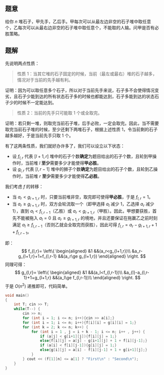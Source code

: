 ## 题意

给你 $n$ 堆石子，甲先手，乙后手。甲每次可以从最左边非空的石子堆中取任意个，乙每次可以从最右边非空的石子堆中取任意个，不能取的人输。问甲是否有必胜策略。

## 题解

先说明两点性质：

> 性质 $1$：当其它堆的石子固定的时候，当前（最左或最右）堆的石子越多，情况对于当前的先手越有利。

证明：因为可以取任意多个石子，所以对于当前先手来说，石子多不会使得情况变劣，且石子少能到达的所有状态石子多的时候也都能达到，石子多能到达的状态石子少的时候不一定能达到。

> 性质 $2$：当前的先手只可能取 $1$ 个或全取完。

证明：若只剩一堆，则取完当前石子堆，后手必败，一定会取完。因此，当不需要取完当前石子堆的时候，至少还剩下两堆石子，根据上述性质 $1$，令当前剩的石子越多越好，于是当前先手只取 $1$ 个。

有了这两条性质，我们就好办许多了，我们可以设立以下状态：

- 设 $f_{l,r}$ 代表 $[l+1,r]$ 堆中的石子个数**确定**为题目给出的石子个数，且轮到甲操作时，当前堆 $l$ **至少**需要多少才能使得**甲必胜**。
- 设 $g_{l,r}$ 代表 $[l,r-1]$ 堆中的狮子个数**确定**为题目给出的石子个数，且轮到乙操作时，当前堆 $r$ **至少**需要多少才能使得**乙必胜**。

我们考虑 $f$ 的转移：

- 当 $a_r<g_{l+1,r}$ 时，只要当前堆非空，取完即可使得**甲必胜**，于是 $f_{l,r}=1$。
- 当 $a_r\ge g_{l+1,r}$ 时，双方会轮流取一个（即甲选择 $a_l$ 减少 $1$，乙选择 $a_r$ 减少 $1$），直到 $a_{l}<f_{l,r-1}$（乙胜）或 $a_r<g_{l+1,r}$（甲胜）。因此，甲想要获胜，首先不能被拖入 $a_l=0$ 且 $a_r\ge g_{l+1,r}$ 的境地，并且还要保证在拖赢乙之前时刻满足 $a_l\ge f_{l,r-1}$（否则乙就会全取完而获胜），因此可得 $f_{l,r}=a_r-g_{l+1,r}+1+f_{l,r-1}$。

即：
$$
f_{l,r}=
\left\{
\begin{aligned}
&1 &&(a_r<g_{l+1,r})\\
&a_r-g_{l+1,r}+1+f_{l,r-1} &&(a_r\ge g_{l+1,r})
\end{aligned}
\right.
$$
同理可得：
$$
g_{l,r}=
\left\{
\begin{aligned}
&1 &&(a_l<f_{l,r-1})\\
&a_{l}-a_{l,r-1}+1+g_{l+1,r} &&(a_l\ge f_{l,r-1})\\
\end{aligned}
\right.
$$
于是 $O(n^2)$ 递推即可，代码简单。

```cpp
void main()
{
    int T; cin >> T;
    while(T--) {
        cin >> n;
        for (int i = 1; i <= n; i++){cin >> a[i];}
        for (int i = 1; i <= n; i++){f[i][i] = g[i][i] = 1;}
        for (int k = 2; k <= n; k++) {
            for (int i = 1 , j = i + k - 1; i <= n; i++ , j++) {
                if (a[j] < g[i+1][j]){f[i][j] = 1;}
                else{f[i][j] = a[j] - g[i+1][j] + 1 + f[i][j-1];}
                if (a[i] < f[i][j-1]){g[i][j] = 1;}
                else{g[i][j] = a[i] - f[i][j-1] + 1 + g[i+1][j];}
            }
        } cout << (f[1][n] <= a[1] ? "First\n" : "Second\n");
    }
}
```

